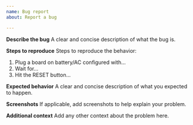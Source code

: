 ```yaml
---
name: Bug report
about: Report a bug

---
```


**Describe the bug**
A clear and concise description of what the bug is.

**Steps to reproduce**
Steps to reproduce the behavior:
1. Plug a board on battery/AC configured with...
2. Wait for...
3. Hit the RESET button...

**Expected behavior**
A clear and concise description of what you expected to happen.

**Screenshots**
If applicable, add screenshots to help explain your problem.

**Additional context**
Add any other context about the problem here.
